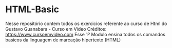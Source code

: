 # HTML-Basic
Nesse repositório contem todos os exercicios referente ao curso de Html do Gustavo Guanabara - Curso em Video
Créditos: https://www.cursoemvideo.com
Esse 1º Modulo ensina todos os comandos basicos da linguagem de marcação hipertexto (HTML)
